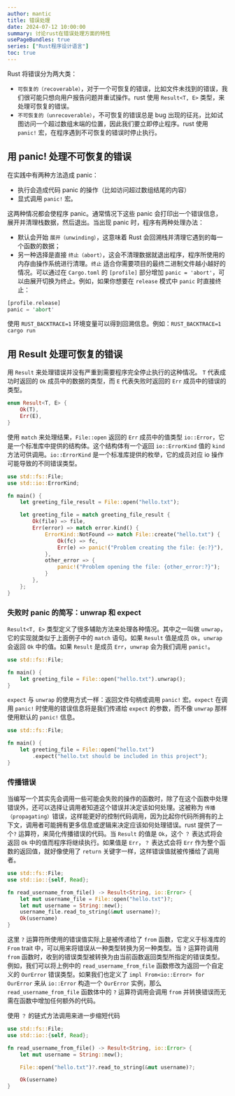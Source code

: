 ```yaml
---
author: mantic
title: 错误处理
date: 2024-07-12 10:00:00
summary: 讨论rust在错误处理方面的特性
usePageBundles: true
series: ["Rust程序设计语言"]
toc: true
---
```


Rust 将错误分为两大类：
- `可恢复的（recoverable）`，对于一个可恢复的错误，比如文件未找到的错误，我们很可能只想向用户报告问题并重试操作。rust 使用 `Result<T, E>` 类型，来处理可恢复的错误。
- `不可恢复的（unrecoverable）`，不可恢复的错误总是 bug 出现的征兆，比如试图访问一个超过数组末端的位置，因此我们要立即停止程序。rust 使用 `panic!` 宏，在程序遇到不可恢复的错误时停止执行。

## 用 panic! 处理不可恢复的错误

在实践中有两种方法造成 panic：
- 执行会造成代码 panic 的操作（比如访问超过数组结尾的内容）
- 显式调用 `panic!` 宏。

这两种情况都会使程序 panic。通常情况下这些 panic 会打印出一个错误信息，展开并清理栈数据，然后退出。当出现 panic 时，程序有两种处理办法：
- 默认会开始 `展开（unwinding）`，这意味着 Rust 会回溯栈并清理它遇到的每一个函数的数据；
- 另一种选择是直接 `终止（abort）`，这会不清理数据就退出程序，程序所使用的内存由操作系统进行清理。`终止` 适合你需要项目的最终二进制文件越小越好的情况。可以通过在 `Cargo.toml` 的 `[profile]` 部分增加 `panic = 'abort'`，可以由展开切换为终止。例如，如果你想要在 `release` 模式中 `panic` 时直接终止：

```rust
[profile.release]
panic = 'abort'
```

使用 `RUST_BACKTRACE=1` 环境变量可以得到回溯信息。例如：`RUST_BACKTRACE=1 cargo run` 

## 用 Result 处理可恢复的错误

用 `Result` 来处理错误并没有严重到需要程序完全停止执行的这种情况。 `T` 代表成功时返回的 `Ok` 成员中的数据的类型，而 `E` 代表失败时返回的 `Err` 成员中的错误的类型。

```rust
enum Result<T, E> {
    Ok(T),
    Err(E),
}
```

使用 `match` 来处理结果，`File::open` 返回的 `Err` 成员中的值类型 `io::Error`，它是一个标准库中提供的结构体。这个结构体有一个返回 `io::ErrorKind` 值的 `kind` 方法可供调用。`io::ErrorKind` 是一个标准库提供的枚举，它的成员对应 io 操作可能导致的不同错误类型。

```rust
use std::fs::File;
use std::io::ErrorKind;

fn main() {
    let greeting_file_result = File::open("hello.txt");

    let greeting_file = match greeting_file_result {
        Ok(file) => file,
        Err(error) => match error.kind() {
            ErrorKind::NotFound => match File::create("hello.txt") {
                Ok(fc) => fc,
                Err(e) => panic!("Problem creating the file: {e:?}"),
            },
            other_error => {
                panic!("Problem opening the file: {other_error:?}");
            }
        },
    };
}
```

### 失败时 panic 的简写：unwrap 和 expect

`Result<T, E>` 类型定义了很多辅助方法来处理各种情况。其中之一叫做 `unwrap`，它的实现就类似于上面例子中的 `match` 语句。如果 `Result` 值是成员 `Ok`，`unwrap` 会返回 `Ok` 中的值。如果 `Result` 是成员 `Err`，`unwrap` 会为我们调用 `panic!`。

```rust
use std::fs::File;

fn main() {
    let greeting_file = File::open("hello.txt").unwrap();
}
```

`expect` 与 `unwrap` 的使用方式一样：返回文件句柄或调用 `panic!` 宏。`expect` 在调用 `panic!` 时使用的错误信息将是我们传递给 `expect` 的参数，而不像 `unwrap` 那样使用默认的 `panic!` 信息。

```rust
use std::fs::File;

fn main() {
    let greeting_file = File::open("hello.txt")
        .expect("hello.txt should be included in this project");
}
```

### 传播错误

当编写一个其实先会调用一些可能会失败的操作的函数时，除了在这个函数中处理错误外，还可以选择让调用者知道这个错误并决定该如何处理。这被称为 `传播（propagating）`错误，这样能更好的控制代码调用，因为比起你代码所拥有的上下文，调用者可能拥有更多信息或逻辑来决定应该如何处理错误。rust 提供了一个`?` 运算符，来简化传播错误的代码。当 `Result` 的值是 `Ok`，这个 `？` 表达式将会返回 `Ok` 中的值而程序将继续执行。如果值是 `Err`，`？` 表达式会将 `Err` 作为整个函数的返回值，就好像使用了 `return` 关键字一样，这样错误值就被传播给了调用者。

```rust
use std::fs::File;
use std::io::{self, Read};

fn read_username_from_file() -> Result<String, io::Error> {
    let mut username_file = File::open("hello.txt")?;
    let mut username = String::new();
    username_file.read_to_string(&mut username)?;
    Ok(username)
}
```

这里 `?` 运算符所使用的错误值实际上是被传递给了 `from` 函数，它定义于标准库的 `From` trait 中，可以用来将错误从一种类型转换为另一种类型。当 `?` 运算符调用 `from` 函数时，收到的错误类型被转换为由当前函数返回类型所指定的错误类型。例如，我们可以将上例中的 `read_username_from_file` 函数修改为返回一个自定义的 `OurError` 错误类型。如果我们也定义了 `impl From<io::Error> for OurError` 来从 `io::Error` 构造一个 `OurError` 实例，那么 `read_username_from_file` 函数体中的 `?` 运算符调用会调用 `from` 并转换错误而无需在函数中增加任何额外的代码。

使用 `？` 的链式方法调用来进一步缩短代码

```rust
use std::fs::File;
use std::io::{self, Read};

fn read_username_from_file() -> Result<String, io::Error> {
    let mut username = String::new();

    File::open("hello.txt")?.read_to_string(&mut username)?;

    Ok(username)
}
```